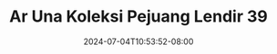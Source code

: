 --- 
title: "Ar Una  Koleksi Pejuang Lendir 39"
description: "nonton  video bokep Ar Una  Koleksi Pejuang Lendir 39 dood   new"
date: 2024-07-04T10:53:52-08:00
file_code: "r7pcnyn6cmp9"
draft: false
cover: "zbn247sh8c3br956.jpg"
tags: ["Una", "Koleksi", "Pejuang", "Lendir", "bokep-indo", "bokep-viral", "bokep-ig"]
length: 57
fld_id: "1235331"
foldername: "Ar una"
categories: ["Ar una"]
views: 45
---